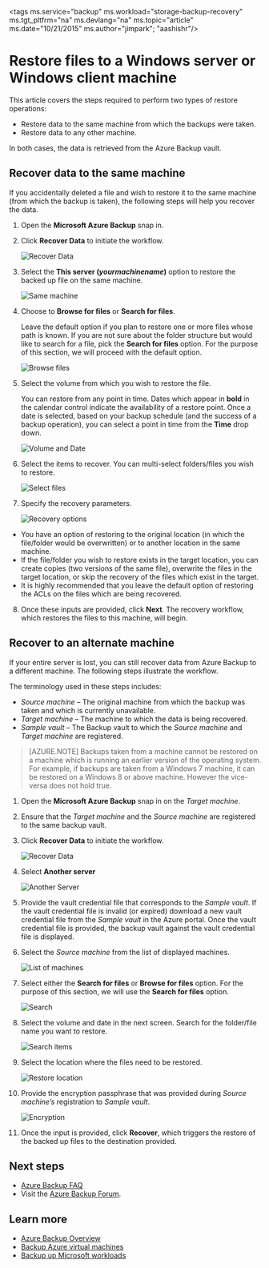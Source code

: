 <properties
   pageTitle="Restore  data to a Windows Server or Windows Client from Azure | Microsoft Azure"
   description="Learn how to restore from a Windows Server or Windows Client."
   services="backup"
   documentationCenter=""
   authors="aashishr"
   manager="jwhit"
   editor=""/>

<tags
   ms.service="backup"
   ms.workload="storage-backup-recovery"
     ms.tgt_pltfrm="na"
     ms.devlang="na"
     ms.topic="article"
     ms.date="10/21/2015"
     ms.author="jimpark"; "aashishr"/>

# Restore files to a Windows server or Windows client machine
This article covers the steps required to perform two types of restore operations:

- Restore data to the same machine from which the backups were taken.
- Restore data to any other machine.

In both cases, the data is retrieved from the Azure Backup vault.

## Recover data to the same machine
If you accidentally deleted a file and wish to restore it to the same machine (from which the backup is taken), the following steps will help you recover the data.

1. Open the **Microsoft Azure Backup** snap in.
2. Click **Recover Data** to initiate the workflow.

    ![Recover Data](./media/backup-azure-restore-windows-server/recover.png)

3. Select the **This server (*yourmachinename*)** option to restore the backed up file on the same machine.

    ![Same machine](./media/backup-azure-restore-windows-server/samemachine.png)

4. Choose to **Browse for files** or **Search for files**.

    Leave the default option if you plan to restore one or more files whose path is known. If you are not sure about the folder structure but would like to search for a file, pick the **Search for files** option. For the purpose of this section, we will proceed with the default option.

    ![Browse files](./media/backup-azure-restore-windows-server/browseandsearch.png)

5. Select the volume from which you wish to restore the file.

    You can restore from any point in time. Dates which appear in **bold** in the calendar control indicate the availability of a restore point. Once a date is selected, based on your backup schedule (and the success of a backup operation), you can select a point in time from the **Time** drop down.

    ![Volume and Date](./media/backup-azure-restore-windows-server/volanddate.png)

6. Select the items to recover. You can multi-select folders/files you wish to restore.

    ![Select files](./media/backup-azure-restore-windows-server/selectfiles.png)

7. Specify the recovery parameters.

    ![Recovery options](./media/backup-azure-restore-windows-server/recoveroptions.png)

  - You have an option of restoring to the original location (in which the file/folder would be overwritten) or to another location in the same machine.
  - If the file/folder you wish to restore exists in the target location, you can create copies (two versions of the same file), overwrite the files in the target location, or skip the recovery of the files which exist in the target.
  - It is highly recommended that you leave the default option of restoring the ACLs on the files which are being recovered.

8. Once these inputs are provided, click **Next**. The recovery workflow, which restores the files to this machine, will begin.

## Recover to an alternate machine
If your entire server is lost, you can still recover data from Azure Backup to a different machine. The following steps illustrate the workflow.  

The terminology used in these steps includes:

- *Source machine* – The original machine from which the backup was taken and which is currently unavailable.
- *Target machine* – The machine to which the data is being recovered.
- *Sample vault* – The Backup vault to which the *Source machine* and *Target machine* are registered. <br/>

> [AZURE.NOTE] Backups taken from a machine cannot be restored on a machine which is running an earlier version of the operating system. For example, if backups are taken from a Windows 7 machine, it can be restored on a Windows 8 or above machine. However the vice-versa does not hold true.

1. Open the **Microsoft Azure Backup** snap in on the *Target machine*.
2. Ensure that the *Target machine* and the *Source machine* are registered to the same backup vault.
3. Click **Recover Data** to initiate the workflow.

    ![Recover Data](./media/backup-azure-restore-windows-server/recover.png)

4. Select **Another server**

    ![Another Server](./media/backup-azure-restore-windows-server/anotherserver.png)

5. Provide the vault credential file that corresponds to the *Sample vault*. If the vault credential file is invalid (or expired) download a new vault credential file from the *Sample vault* in the Azure portal. Once the vault credential file is provided, the backup vault against the vault credential file is displayed.

6. Select the *Source machine* from the list of displayed machines.

    ![List of machines](./media/backup-azure-restore-windows-server/machinelist.png)

7. Select either the **Search for files** or **Browse for files** option. For the purpose of this section, we will use the **Search for files** option.

    ![Search](./media/backup-azure-restore-windows-server/search.png)

8. Select the volume and date in the next screen. Search for the folder/file name you want to restore.

    ![Search items](./media/backup-azure-restore-windows-server/searchitems.png)

9. Select the location where the files need to be restored.

    ![Restore location](./media/backup-azure-restore-windows-server/restorelocation.png)

10. Provide the encryption passphrase that was provided during *Source machine’s* registration to *Sample vault*.

    ![Encryption](./media/backup-azure-restore-windows-server/encryption.png)

11. Once the input is provided, click **Recover**, which triggers the restore of the backed up files to the destination provided.

## Next steps
- [Azure Backup FAQ](backup-azure-backup-faq.md)
- Visit the [Azure Backup Forum](http://go.microsoft.com/fwlink/p/?LinkId=290933).

## Learn more
- [Azure Backup Overview](http://go.microsoft.com/fwlink/p/?LinkId=222425)
- [Backup Azure virtual machines](backup-azure-vms-introduction.md)
- [Backup up Microsoft workloads](backup-azure-dpm-introduction.md)

